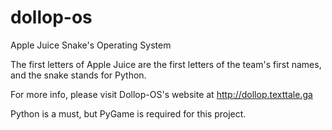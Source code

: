 # dollop-os
Apple Juice Snake's Operating System

The first letters of Apple Juice are the first letters of the team's first names, and the snake stands for Python.

For more info, please visit Dollop-OS's website at http://dollop.texttale.ga

Python is a must, but PyGame is required for this project.
